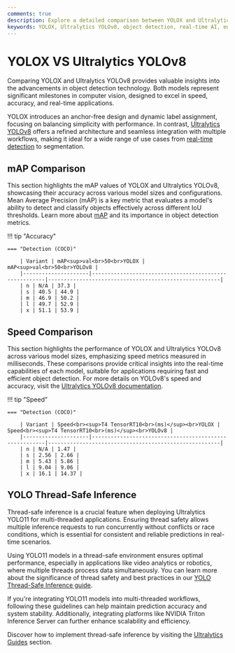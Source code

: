 ```yaml
---
comments: true
description: Explore a detailed comparison between YOLOX and Ultralytics YOLOv8, highlighting their performance in object detection, real-time AI capabilities, and suitability for edge AI and computer vision applications. Discover how these models differ in speed, accuracy, and adaptability for both research and real-world deployment.
keywords: YOLOX, Ultralytics YOLOv8, object detection, real-time AI, edge AI, computer vision, model comparison, machine learning, AI models
---
```


# YOLOX VS Ultralytics YOLOv8

Comparing YOLOX and Ultralytics YOLOv8 provides valuable insights into the advancements in object detection technology. Both models represent significant milestones in computer vision, designed to excel in speed, accuracy, and real-time applications.

YOLOX introduces an anchor-free design and dynamic label assignment, focusing on balancing simplicity with performance. In contrast, [Ultralytics YOLOv8](https://docs.ultralytics.com/models/yolov8/) offers a refined architecture and seamless integration with multiple workflows, making it ideal for a wide range of use cases from [real-time detection](https://www.ultralytics.com/yolo) to segmentation.

## mAP Comparison

This section highlights the mAP values of YOLOX and Ultralytics YOLOv8, showcasing their accuracy across various model sizes and configurations. Mean Average Precision (mAP) is a key metric that evaluates a model's ability to detect and classify objects effectively across different IoU thresholds. Learn more about [mAP](https://www.ultralytics.com/glossary/mean-average-precision-map) and its importance in object detection metrics.

!!! tip "Accuracy"

    === "Detection (COCO)"

    	| Variant | mAP<sup>val<br>50<br>YOLOX | mAP<sup>val<br>50<br>YOLOv8 |
    	|---------------------|-------------------------------------------------------|-------------------------------------------------------|
    	| n | N/A | 37.3 |
    	| s | 40.5 | 44.9 |
    	| m | 46.9 | 50.2 |
    	| l | 49.7 | 52.9 |
    	| x | 51.1 | 53.9 |


## Speed Comparison

This section highlights the performance of YOLOX and Ultralytics YOLOv8 across various model sizes, emphasizing speed metrics measured in milliseconds. These comparisons provide critical insights into the real-time capabilities of each model, suitable for applications requiring fast and efficient object detection. For more details on YOLOv8's speed and accuracy, visit the [Ultralytics YOLOv8 documentation](https://docs.ultralytics.com/models/yolov10/).

!!! tip "Speed"

    === "Detection (COCO)"

    	| Variant | Speed<br><sup>T4 TensorRT10<br>(ms)</sup><br>YOLOX | Speed<br><sup>T4 TensorRT10<br>(ms)</sup><br>YOLOv8 |
    	|---------------------|-------------------------------------------------------|-------------------------------------------------------|
    	| n | N/A | 1.47 |
    	| s | 2.56 | 2.66 |
    	| m | 5.43 | 5.86 |
    	| l | 9.04 | 9.06 |
    	| x | 16.1 | 14.37 |

## YOLO Thread-Safe Inference

Thread-safe inference is a crucial feature when deploying Ultralytics YOLO11 for multi-threaded applications. Ensuring thread safety allows multiple inference requests to run concurrently without conflicts or race conditions, which is essential for consistent and reliable predictions in real-time scenarios.

Using YOLO11 models in a thread-safe environment ensures optimal performance, especially in applications like video analytics or robotics, where multiple threads process data simultaneously. You can learn more about the significance of thread safety and best practices in our [YOLO Thread-Safe Inference guide](https://docs.ultralytics.com/guides/yolo-thread-safe-inference/).

If you're integrating YOLO11 models into multi-threaded workflows, following these guidelines can help maintain prediction accuracy and system stability. Additionally, integrating platforms like NVIDIA Triton Inference Server can further enhance scalability and efficiency.

Discover how to implement thread-safe inference by visiting the [Ultralytics Guides](https://docs.ultralytics.com/guides/) section.
